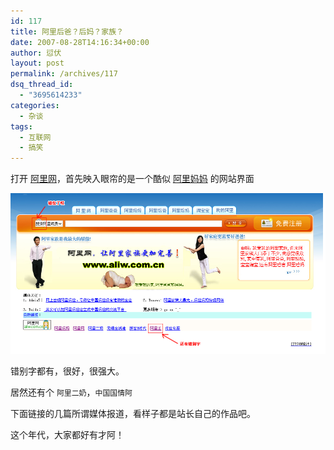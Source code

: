 ```yaml
---
id: 117
title: 阿里后爸？后妈？家族？
date: 2007-08-28T14:16:34+00:00
author: 愆伏
layout: post
permalink: /archives/117
dsq_thread_id:
  - "3695614233"
categories:
  - 杂谈
tags:
  - 互联网
  - 搞笑
---
```

打开 [阿里网](http://www.aliw.com.cn)，首先映入眼帘的是一个酷似 [阿里妈妈](http://www.alimama.com) 的网站界面</a>

![ali](/wp-content/uploads/200708/28_142143_ali.jpg)

错别字都有，很好，很强大。
  
居然还有个 `阿里二奶`，`中国国情阿`
  
下面链接的几篇所谓媒体报道，看样子都是站长自己的作品吧。
  
这个年代，大家都好有才阿！